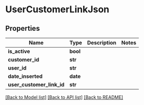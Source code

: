 # UserCustomerLinkJson

## Properties
Name | Type | Description | Notes
------------ | ------------- | ------------- | -------------
**is_active** | **bool** |  | 
**customer_id** | **str** |  | 
**user_id** | **str** |  | 
**date_inserted** | **date** |  | 
**user_customer_link_id** | **str** |  | 

[[Back to Model list]](../README.md#documentation-for-models) [[Back to API list]](../README.md#documentation-for-api-endpoints) [[Back to README]](../README.md)



